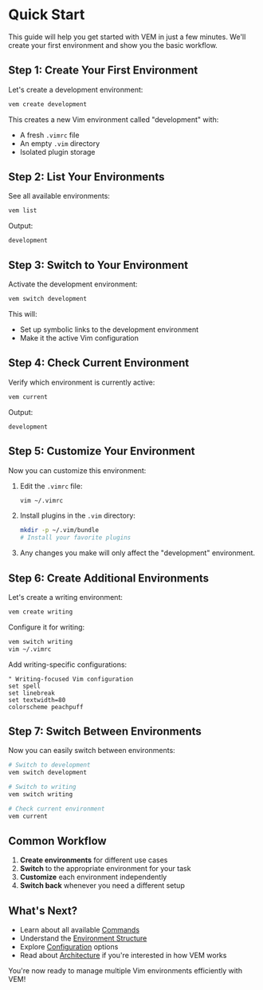 # Quick Start

This guide will help you get started with VEM in just a few minutes. We'll create your first environment and show you the basic workflow.

## Step 1: Create Your First Environment

Let's create a development environment:

```bash
vem create development
```

This creates a new Vim environment called "development" with:
- A fresh `.vimrc` file
- An empty `.vim` directory
- Isolated plugin storage

## Step 2: List Your Environments

See all available environments:

```bash
vem list
```

Output:
```
development
```

## Step 3: Switch to Your Environment

Activate the development environment:

```bash
vem switch development
```

This will:
- Set up symbolic links to the development environment
- Make it the active Vim configuration

## Step 4: Check Current Environment

Verify which environment is currently active:

```bash
vem current
```

Output:
```
development
```

## Step 5: Customize Your Environment

Now you can customize this environment:

1. Edit the `.vimrc` file:
   ```bash
   vim ~/.vimrc
   ```

2. Install plugins in the `.vim` directory:
   ```bash
   mkdir -p ~/.vim/bundle
   # Install your favorite plugins
   ```

3. Any changes you make will only affect the "development" environment.

## Step 6: Create Additional Environments

Let's create a writing environment:

```bash
vem create writing
```

Configure it for writing:
```bash
vem switch writing
vim ~/.vimrc
```

Add writing-specific configurations:
```vim
" Writing-focused Vim configuration
set spell
set linebreak
set textwidth=80
colorscheme peachpuff
```

## Step 7: Switch Between Environments

Now you can easily switch between environments:

```bash
# Switch to development
vem switch development

# Switch to writing  
vem switch writing

# Check current environment
vem current
```

## Common Workflow

1. **Create environments** for different use cases
2. **Switch** to the appropriate environment for your task
3. **Customize** each environment independently
4. **Switch back** whenever you need a different setup

## What's Next?

- Learn about all available [Commands](./commands.md)
- Understand the [Environment Structure](./environment-structure.md)
- Explore [Configuration](./configuration.md) options
- Read about [Architecture](./architecture.md) if you're interested in how VEM works

You're now ready to manage multiple Vim environments efficiently with VEM!
